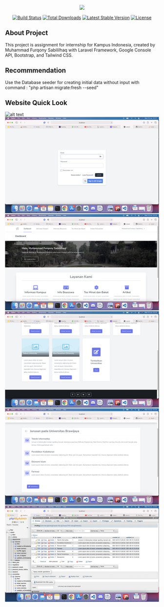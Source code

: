 <p align="center"><a href="https://laravel.com" target="_blank"><img src="https://raw.githubusercontent.com/laravel/art/master/logo-lockup/5%20SVG/2%20CMYK/1%20Full%20Color/laravel-logolockup-cmyk-red.svg" width="400"></a></p>

<p align="center">
<a href="https://travis-ci.org/laravel/framework"><img src="https://travis-ci.org/laravel/framework.svg" alt="Build Status"></a>
<a href="https://packagist.org/packages/laravel/framework"><img src="https://img.shields.io/packagist/dt/laravel/framework" alt="Total Downloads"></a>
<a href="https://packagist.org/packages/laravel/framework"><img src="https://img.shields.io/packagist/v/laravel/framework" alt="Latest Stable Version"></a>
<a href="https://packagist.org/packages/laravel/framework"><img src="https://img.shields.io/packagist/l/laravel/framework" alt="License"></a>
</p>

## About Project

This project is assignment for internship for Kampus Indonesia, created by Muhammad Furqony Sabililhaq with Laravel Framework, Google Console API, Bootstrap, and Tailwind CSS.

## Recommmendation

Use the Database seeder for creating initial data without input with command : "php artisan migrate:fresh --seed"

## Website Quick Look
![alt text](https://github.com/Xavionic/Kampus-Indonesia/blob/master/public/assets/img/interface/a.png?raw=true)
![alt text](https://github.com/Xavionic/Kampus-Indonesia/blob/master/public/assets/img/interface/b.png?raw=true)
![alt text](https://github.com/Xavionic/Kampus-Indonesia/blob/master/public/assets/img/interface/c.png?raw=true)
![alt text](https://github.com/Xavionic/Kampus-Indonesia/blob/master/public/assets/img/interface/d.png?raw=true)
![alt text](https://github.com/Xavionic/Kampus-Indonesia/blob/master/public/assets/img/interface/e.png?raw=true)
![alt text](https://github.com/Xavionic/Kampus-Indonesia/blob/master/public/assets/img/interface/f.png?raw=true)






